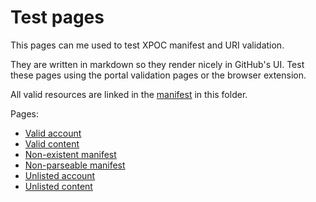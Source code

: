 # Test pages

This pages can me used to test XPOC manifest and URI validation.

They are written in markdown so they render nicely in GitHub's UI. Test these pages using the portal validation pages or the browser extension.

All valid resources are linked in the [manifest](./xpoc-manifest.json) in this folder.

Pages:
* [Valid account](./valid-account.md)
* [Valid content](./valid-content-1234.md)
* [Non-existent manifest](./non-existent-manifest.md) 
* [Non-parseable manifest](./non-parseable-manifest.md)
* [Unlisted account](./unlisted-account.md)
* [Unlisted content](./unlisted-content.md)
